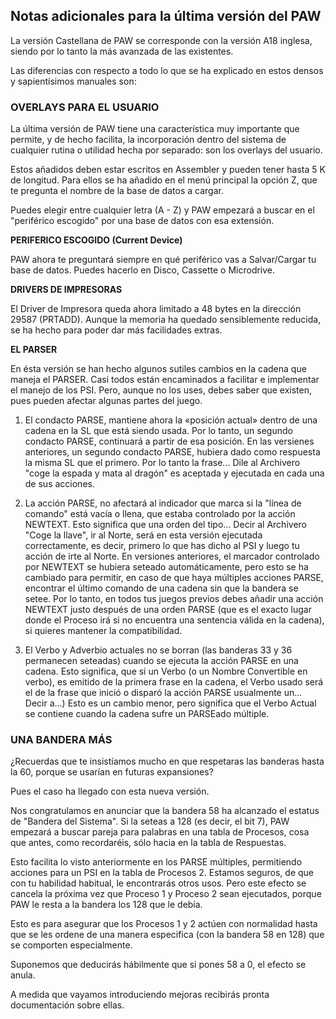 ## Notas adicionales para la última versión del PAW

La versión Castellana de PAW se corresponde con la versión A18 inglesa, siendo por lo tanto la más avanzada de las existentes.

Las diferencias con respecto a todo lo que se ha explicado en estos densos y sapientísimos manuales son:

### OVERLAYS PARA EL USUARIO

La última versión de PAW tiene una característica muy importante que permite, y de hecho facilita, la incorporación dentro del sistema de cualquier rutina o utilidad hecha por separado: son los overlays del usuario.

Estos añadidos deben estar escritos en Assembler y pueden tener hasta 5 K de longitud. Para ellos se ha añadido en el menú principal la opción Z, que te pregunta el nombre de la base de datos a cargar.

Puedes elegir entre cualquier letra (A - Z) y PAW empezará a buscar en el "periférico escogido" por una base de datos con esa extensión.

**PERIFERICO ESCOGIDO
(Current Device)**

PAW ahora te preguntará siempre en qué periférico vas a Salvar/Cargar tu base de datos. Puedes hacerlo en Disco, Cassette o Microdrive.

**DRIVERS DE IMPRESORAS**

El Driver de Impresora queda ahora limitado a 48 bytes en la dirección 29587 (PRTADD). Aunque la memoria ha quedado sensiblemente reducida, se ha hecho para poder dar más facilidades extras.

**EL PARSER**

En ésta versión se han hecho algunos sutiles cambios en la cadena que maneja el PARSER. Casi todos están encaminados a facilitar e implementar el manejo de los PSI. Pero, aunque no los uses, debes saber que existen, pues pueden afectar algunas partes del juego.

1. El condacto PARSE, mantiene ahora la «posición actual» dentro de una cadena en la SL que está siendo usada.
  Por lo tanto, un segundo condacto PARSE, continuará a partir de esa posición. En las versienes anteriores, un segundo condacto PARSE, hubiera dado como respuesta la misma SL que el primero.
  Por lo tanto la frase... Dile al Archivero "coge la espada y mata al dragón" es aceptada y ejecutada en cada una de sus acciones.

2. La acción PARSE, no afectará al indicador que marca si la "línea de comando" está vacía o llena, que estaba controlado por la acción NEWTEXT.
  Esto significa que una orden del tipo... Decir al Archivero "Coge la llave", ir al Norte, será en esta versión ejecutada correctamente, es decir, primero lo que has dicho al PSI y luego tu acción de irte al Norte.
  En versiones anteriores, el marcador controlado por NEWTEXT se hubiera seteado automáticamente, pero esto se ha cambiado para permitir, en caso de que haya múltiples acciones PARSE, encontrar el último comando de una cadena sin que la bandera se setee.
  Por lo tanto, en todos tus juegos previos debes añadir una acción NEWTEXT justo después de una orden PARSE (que es el exacto lugar donde el Proceso irá si no encuentra una sentencia válida en la cadena), si quieres mantener la compatibilidad.

3. El Verbo y Adverbio actuales no se borran (las banderas 33 y 36 permanecen seteadas) cuando se ejecuta la acción PARSE en una cadena. Esto significa, que si un Verbo (o un Nombre Convertible en verbo), es emitido de la primera frase en la cadena, el Verbo usado será el de la frase que inició o disparó la acción PARSE usualmente un... Decir a...)
  Esto es un cambio menor, pero significa que el Verbo Actual se contiene cuando la cadena sufre un PARSEado múltiple.

### UNA BANDERA MÁS

¿Recuerdas que te insistíamos mucho en que respetaras las banderas hasta la 60, porque se usarían en futuras expansiones?

Pues el caso ha llegado con esta nueva versión.

Nos congratulamos en anunciar que la bandera 58 ha alcanzado el estatus de "Bandera del Sistema". Si la seteas a 128 (es decir, el bit 7), PAW empezará a buscar pareja para palabras en una tabla de Procesos, cosa que antes, como recordaréis, sólo hacia en la tabla de Respuestas.

Esto facilita lo visto anteriormente en los PARSE múltiples, permitiendo acciones para un PSI en la tabla de Procesos 2. Estamos seguros, de que con tu habilidad habitual, le encontrarás otros usos. Pero este efecto se cancela la próxima vez que Proceso 1 y Proceso 2 sean ejecutados, porque PAW le resta a la bandera los 128 que le debía.

Esto es para asegurar que los Procesos 1 y 2 actúen con normalidad hasta que se les ordene de una manera especifica (con la bandera 58 en 128) que se comporten especialmente.

Suponemos que deducirás hábilmente que si pones 58 a 0, el efecto se anula.

A medida que vayamos introduciendo mejoras recibirás pronta documentación sobre ellas.

